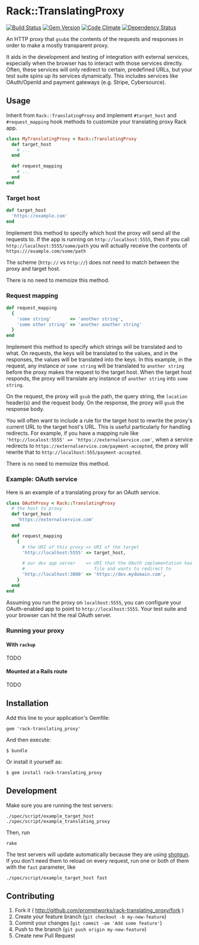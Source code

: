 # Rack::TranslatingProxy
[![Build Status](https://travis-ci.org/promptworks/rack-translating_proxy.png?branch=master)](https://travis-ci.org/promptworks/rack-translating_proxy.png)
[![Gem Version](https://badge.fury.io/rb/rack-translating_proxy.svg)](http://badge.fury.io/rb/rack-translating_proxy)
[![Code Climate](https://codeclimate.com/github/promptworks/rack-translating_proxy/badges/gpa.svg)](https://codeclimate.com/github/promptworks/rack-translating_proxy)
[![Dependency Status](https://gemnasium.com/promptworks/rack-translating_proxy.svg)](https://gemnasium.com/promptworks/rack-translating_proxy)

An HTTP proxy that `gsub`s the contents of the requests and responses in order to make a mostly transparent proxy.

It aids in the development and testing of integration with external services, especially when the browser has to interact with those services directly.
Often, these services will only redirect to certain, predefined URLs, but your test suite spins up its services dynamically.
This includes services like OAuth/OpenId and payment gateways (e.g. Stripe, Cybersource).

## Usage

Inherit from `Rack::TranslatingProxy` and implement `#target_host` and `#request_mapping` hook methods to customize your translating proxy Rack app.

``` ruby
class MyTranslatingProxy < Rack::TranslatingProxy
  def target_host
    # ...
  end

  def request_mapping
    # ...
  end
end
```

### Target host

``` ruby
def target_host
  'https://example.com'
end
```

Implement this method to specify which host the proxy will send all the requests to.
If the app is running on `http://localhost:5555`, then if you call `http://localhost:5555/some/path` you will actually receive the contents of `https:///example.com/some/path`

The scheme (`http://` vs `http://`) does not need to match between the proxy and target host.

There is no need to memoize this method.

### Request mapping

``` ruby
def request_mapping
  {
    'some string'       => 'another string',
    'some other string' => 'another another string'
  }
end
```

Implement this method to specify which strings will be translated and to what. On requests, the keys will be translated to the values, and in the responses, the values will be translated into the keys.
In this example, in the request, any instance or `some string` will be translated to `another string` before the proxy makes the request to the target host. When the target host responds, the proxy will translate any instance of `another string` into `some string`.

On the request, the proxy will `gsub` the path, the query string, the `location` header(s) and the request body. On the response, the proxy will `gsub` the response body.

You will often want to include a rule for the target host to rewrite the proxy's current URL to the target host's URL.
This is useful particularly for handling redirects.
For example, if you have a mapping rule like `'http://localost:5555' => 'https://externalservice.com'`, when a service redirects to `https://externalservice.com/payment-accepted`, the proxy will rewrite that to `http://localhost:555/payment-accepted`.

There is no need to memoize this method.


### Example: OAuth service

Here is an example of a translating proxy for an OAuth service.

``` ruby
class OAuthProxy < Rack::TranslatingProxy
  # the host to proxy
  def target_host
    'https://externalservice.com'
  end

  def request_mapping
    {
      # the URI of this proxy => URI of the target
      'http://localhost:5555' => target_host,

      # our dev app server    => URI that the OAuth implementation has on
      #                          file and wants to redirect to
      'http://localhost:3000' => 'https://dev.mydomain.com',
    }
  end
end
```

Assuming you run the proxy on `localhost:5555`, you can configure your OAuth-enabled app to point to `http://localhost:5555`.
Your test suite and your browser can hit the real OAuth server.

### Running your proxy

#### With `rackup`

TODO

#### Mounted at a Rails route

TODO

## Installation

Add this line to your application's Gemfile:

    gem 'rack-translating_proxy'

And then execute:

    $ bundle

Or install it yourself as:

    $ gem install rack-translating_proxy

## Development

Make sure you are running the test servers:

    ./spec/script/example_target_host
    ./spec/script/example_translating_proxy

Then, run

    rake

The test servers will update automatically because they are using [shotgun](https://github.com/rtomayko/shotgun).
If you don't need them to reload on every request, run one or both of them with the `fast` parameter, like

    ./spec/script/example_target_host fast

## Contributing

1. Fork it ( http://github.com/promptworks/rack-translating_proxy/fork )
2. Create your feature branch (`git checkout -b my-new-feature`)
3. Commit your changes (`git commit -am 'Add some feature'`)
4. Push to the branch (`git push origin my-new-feature`)
5. Create new Pull Request
